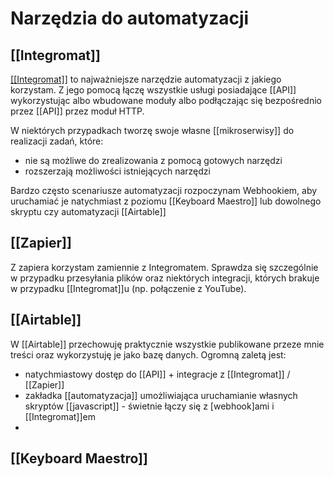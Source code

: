 # Narzędzia do automatyzacji

## [[Integromat]] 
[[[Integromat]]](https://[[Integromat]].com/) to najważniejsze narzędzie automatyzacji z jakiego korzystam. Z jego pomocą łączę wszystkie usługi posiadające [[API]] wykorzystując albo wbudowane moduły albo podłączając się bezpośrednio przez [[API]] przez moduł HTTP. 

W niektórych przypadkach tworzę swoje własne [[mikroserwisy]] do realizacji zadań, które: 
- nie są możliwe do zrealizowania z pomocą gotowych narzędzi
- rozszerzają możliwości istniejących narzędzi

Bardzo często scenariusze automatyzacji rozpoczynam Webhookiem, aby uruchamiać je natychmiast z poziomu [[Keyboard Maestro]] lub dowolnego skryptu czy automatyzacji [[Airtable]]

## [[Zapier]]
Z zapiera korzystam zamiennie z Integromatem. Sprawdza się szczególnie w przypadku przesyłania plików oraz niektórych integracji, których brakuje w przypadku [[Integromat]]u (np. połączenie z YouTube).

## [[Airtable]]
W [[Airtable]] przechowuję praktycznie wszystkie publikowane przeze mnie treści oraz wykorzystuję je jako bazę danych. Ogromną zaletą jest: 
- natychmiastowy dostęp do [[API]] + integracje z [[Integromat]] / [[Zapier]]
- zakładka [[automatyzacja]] umożliwiająca uruchamianie własnych skryptów [[javascript]] - świetnie łączy się z [webhook]ami i [[Integromat]]em
- 

## [[Keyboard Maestro]]
